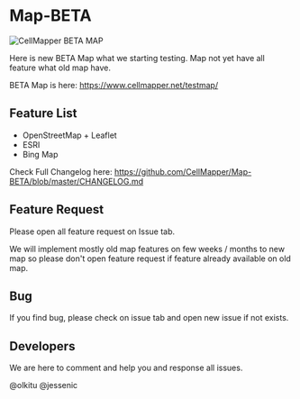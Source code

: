 # Map-BETA

![CellMapper BETA MAP](https://i.imgur.com/DwU3ZXk.png)

Here is new BETA Map what we starting testing. Map not yet have all feature what old map have. 

BETA Map is here: https://www.cellmapper.net/testmap/

## Feature List

* OpenStreetMap + Leaflet
* ESRI
* Bing Map

Check Full Changelog here: https://github.com/CellMapper/Map-BETA/blob/master/CHANGELOG.md


## Feature Request

Please open all feature request on Issue tab. 

We will implement mostly old map features on few weeks / months to new map so please don't open feature request if feature already available on old map. 

## Bug 

If you find bug, please check on issue tab and open new issue if not exists. 


## Developers 

We are here to comment and help you and response all issues.

@olkitu @jessenic
